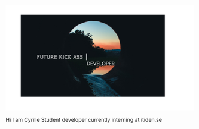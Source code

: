 [![Header](https://github.com/CyrilleKolle/CyrilleKolle/blob/main/readme.jpg "Header")](https://cyrillekolle.github.io/)



Hi
I am Cyrille
Student developer currently interning at itiden.se


